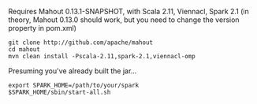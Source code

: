 
Requires Mahout 0.13.1-SNAPSHOT, with Scala 2.11, Viennacl, Spark 2.1
(in theory, Mahout 0.13.0 should work, but you need to change the version property in pom.xml)

	git clone http://github.com/apache/mahout
	cd mahout
	mvn clean install -Pscala-2.11,spark-2.1,viennacl-omp

Presuming you've already built the jar...

	export SPARK_HOME=/path/to/your/spark
	$SPARK_HOME/sbin/start-all.sh
	